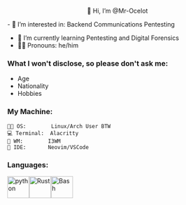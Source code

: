 <p style="text-align: center;">👋 Hi, I’m @Mr-Ocelot</p>
- 👀 I’m interested in:
    Backend
    Communications
    Pentesting

- 🌱 I’m currently learning Pentesting and Digital Forensics
- 🙇‍♂️ Pronouns: he/him

### What I won't disclose, so please don't ask me:
- Age
- Nationality
- Hobbies

### My Machine:
```
👨‍💻 OS:        Linux/Arch User BTW
💻 Terminal:  Alacritty
🤩 WM:        I3WM
📝 IDE:       Neovim/VSCode
```

### Languages:
<img src="https://raw.githubusercontent.com/bablubambal/All_logo_and_pictures/1ac69ce5fbc389725f16f989fa53c62d6e1b4883/programming%20languages/python.svg" alt="python" height="50" width="50" /><img src="https://raw.githubusercontent.com/yurijserrano/Github-Profile-Readme-Logos/042e36c55d4d757621dedc4f03108213fbb57ec4/programming%20languages/rust.svg" alt="Rust" height="50" width="50" /><img src="https://raw.githubusercontent.com/yurijserrano/Github-Profile-Readme-Logos/042e36c55d4d757621dedc4f03108213fbb57ec4/programming%20languages/bash.svg" alt="Bash" height="50" width="50" /> 
